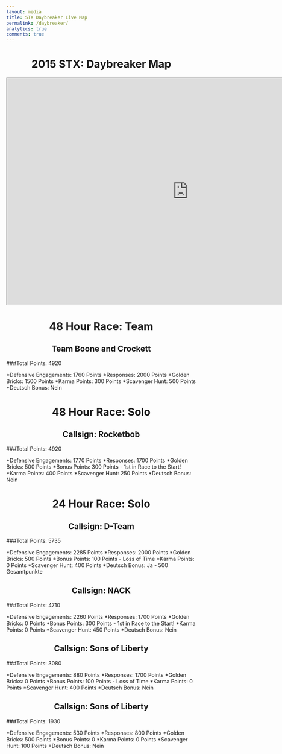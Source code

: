 ```yaml
---
layout: media
title: STX Daybreaker Live Map
permalink: /daybreaker/
analytics: true
comments: true
---
```

<h1><center>2015 STX: Daybreaker Map</center></h1>

<iframe height="600px" width="960px" src="http://ec2-52-10-92-147.us-west-2.compute.amazonaws.com/event/st-daybreaker-2015"></iframe>


<h1><center>48 Hour Race: Team</center></h1>

<h2><center>Team Boone and Crockett</center></h2>

###Total Points:  4920

*Defensive Engagements:  1760 Points
*Responses:  2000 Points
*Golden Bricks:  1500 Points
*Karma Points:  300 Points
*Scavenger Hunt:  500 Points
*Deutsch Bonus:  Nein


<h1><center>48 Hour Race: Solo</center></h1>

<h2><center>Callsign: Rocketbob</center></h2>

###Total Points:  4920

*Defensive Engagements:  1770 Points
*Responses:  1700 Points
*Golden Bricks:  500 Points
*Bonus Points:  300 Points - 1st in Race to the Start!
*Karma Points:  400 Points
*Scavenger Hunt:  250 Points
*Deutsch Bonus:  Nein

<h1><center>24 Hour Race: Solo</center></h1>

<h2><center>Callsign: D-Team</center></h2>

###Total Points:  5735

*Defensive Engagements:  2285 Points
*Responses:  2000 Points
*Golden Bricks:  500 Points
*Bonus Points:  100 Points - Loss of Time
*Karma Points:  0 Points
*Scavenger Hunt:  400 Points
*Deutsch Bonus:  Ja - 500 Gesamtpunkte

<h2><center>Callsign: NACK</center></h2>

###Total Points:  4710

*Defensive Engagements:  2260 Points
*Responses:  1700 Points
*Golden Bricks:  0 Points
*Bonus Points:  300 Points - 1st in Race to the Start!
*Karma Points:  0 Points
*Scavenger Hunt:  450 Points
*Deutsch Bonus:  Nein


<h2><center>Callsign: Sons of Liberty</center></h2>

###Total Points:  3080

*Defensive Engagements:  880 Points
*Responses:  1700 Points
*Golden Bricks:  0 Points
*Bonus Points:  100 Points - Loss of Time
*Karma Points:  0 Points
*Scavenger Hunt:  400 Points
*Deutsch Bonus:  Nein

<h2><center>Callsign: Sons of Liberty</center></h2>

###Total Points:  1930

*Defensive Engagements:  530 Points
*Responses:  800 Points
*Golden Bricks:  500 Points
*Bonus Points:  0
*Karma Points:  0 Points
*Scavenger Hunt:  100 Points
*Deutsch Bonus:  Nein
